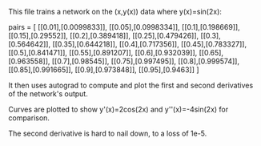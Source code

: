 This file trains a network on the (x,y(x)) data where y(x)=sin(2x):

pairs = [
        [[0.01],[0.0099833]],
        [[0.05],[0.0998334]],
        [[0.1],[0.198669]],
        [[0.15],[0.29552]],
        [[0.2],[0.389418]],
        [[0.25],[0.479426]],
        [[0.3],[0.564642]],
        [[0.35],[0.644218]],
        [[0.4],[0.717356]],
        [[0.45],[0.783327]],
        [[0.5],[0.841471]],
        [[0.55],[0.891207]],
        [[0.6],[0.932039]],
        [[0.65],[0.963558]],
        [[0.7],[0.98545]],
        [[0.75],[0.997495]],
        [[0.8],[0.999574]],
        [[0.85],[0.991665]],
        [[0.9],[0.973848]],
        [[0.95],[0.9463]]
]

It then uses autograd to compute and plot the first and second derivatives of the network's output.

Curves are plotted to show y'(x)=2cos(2x) and y''(x)=-4sin(2x) for comparison.

The second derivative is hard to nail down, to a loss of 1e-5.
